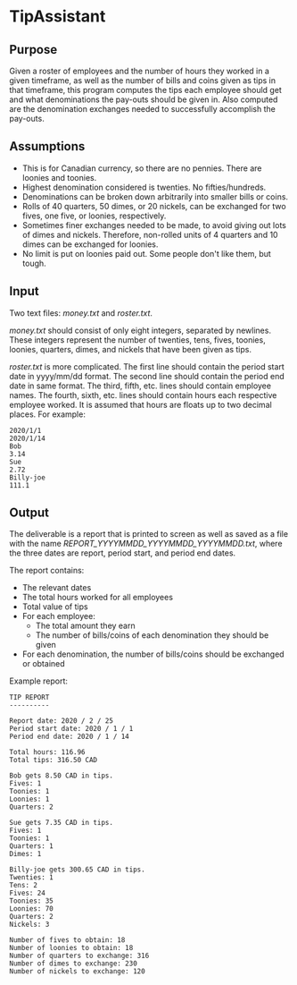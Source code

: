 # TipAssistant

## Purpose

Given a roster of employees and the number of hours they worked in a given timeframe, as well as the number of bills and coins given as tips in that timeframe, this program computes the tips each employee should get and what denominations the pay-outs should be given in. Also computed are the denomination exchanges needed to successfully accomplish the pay-outs.

## Assumptions

- This is for Canadian currency, so there are no pennies. There are loonies and toonies.
- Highest denomination considered is twenties. No fifties/hundreds.
- Denominations can be broken down arbitrarily into smaller bills or coins.
- Rolls of 40 quarters, 50 dimes, or 20 nickels, can be exchanged for two fives, one five, or loonies, respectively.
- Sometimes finer exchanges needed to be made, to avoid giving out lots of dimes and nickels. Therefore, non-rolled units of 4 quarters and 10 dimes can be exchanged for loonies.
- No limit is put on loonies paid out. Some people don't like them, but tough.

## Input

Two text files: *money.txt* and *roster.txt*.

*money.txt* should consist of only eight integers, separated by newlines. These integers represent the number of twenties, tens, fives, toonies, loonies, quarters, dimes, and nickels that have been given as tips.

*roster.txt* is more complicated. The first line should contain the period start date in yyyy/mm/dd format. The second line should contain the period end date in same format. The third, fifth, etc. lines should contain employee names. The fourth, sixth, etc. lines should contain hours each respective employee worked. It is assumed that hours are floats up to two decimal places. For example:

```
2020/1/1
2020/1/14
Bob
3.14
Sue
2.72
Billy-joe
111.1
```

## Output

The deliverable is a report that is printed to screen as well as saved as a file with the name *REPORT_YYYYMMDD_YYYYMMDD_YYYYMMDD.txt*, where the three dates are report, period start, and period end dates.

The report contains:
- The relevant dates
- The total hours worked for all employees
- Total value of tips
- For each employee:
	- The total amount they earn
	- The number of bills/coins of each denomination they should be given
- For each denomination, the number of bills/coins should be exchanged or obtained

Example report:
```
TIP REPORT
----------

Report date: 2020 / 2 / 25
Period start date: 2020 / 1 / 1
Period end date: 2020 / 1 / 14

Total hours: 116.96
Total tips: 316.50 CAD

Bob gets 8.50 CAD in tips. 
Fives: 1
Toonies: 1
Loonies: 1
Quarters: 2

Sue gets 7.35 CAD in tips. 
Fives: 1
Toonies: 1
Quarters: 1
Dimes: 1

Billy-joe gets 300.65 CAD in tips. 
Twenties: 1
Tens: 2
Fives: 24
Toonies: 35
Loonies: 70
Quarters: 2
Nickels: 3

Number of fives to obtain: 18
Number of loonies to obtain: 18
Number of quarters to exchange: 316
Number of dimes to exchange: 230
Number of nickels to exchange: 120
```
